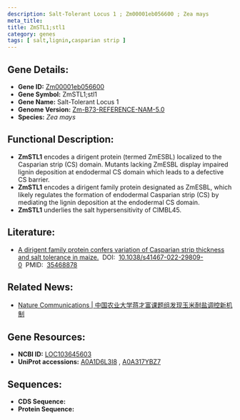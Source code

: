 ```yaml
---
description: Salt-Tolerant Locus 1 ; Zm00001eb056600 ; Zea mays
meta_title:
title: ZmSTL1;stl1
category: genes
tags: [ salt,lignin,casparian strip ]
---
```


## Gene Details:
- **Gene ID:**	[Zm00001eb056600](https://www.maizegdb.org/gene_center/gene/Zm00001eb056600)
- **Gene Symbol:** ZmSTL1;stl1
- **Gene Name:** Salt-Tolerant Locus 1
- **Genome Version:** [Zm-B73-REFERENCE-NAM-5.0](https://www.maizegdb.org/genome/assembly/Zm-B73-REFERENCE-NAM-5.0)
- **Species:** *Zea mays*

## Functional Description:
   - **ZmSTL1** encodes a dirigent protein (termed ZmESBL) localized to the Casparian strip (CS) domain. Mutants lacking ZmESBL display impaired lignin deposition at endodermal CS domain which leads to a defective CS barrier.
   - **ZmSTL1** encodes a dirigent family protein designated as ZmESBL, which likely regulates the formation of endodermal Casparian strip (CS) by mediating the lignin deposition at the endodermal CS domain.
   - **ZmSTL1** underlies the salt hypersensitivity of CIMBL45.

## Literature:
   - [A dirigent family protein confers variation of Casparian strip thickness and salt tolerance in maize.]( https://www.nature.com/articles/s41467-022-29809-0)&nbsp;&nbsp;DOI:&nbsp;&nbsp;[10.1038/s41467-022-29809-0](https://www.nature.com/articles/s41467-022-29809-0)&nbsp;&nbsp;PMID:&nbsp;&nbsp;[35468878](https://pubmed.ncbi.nlm.nih.gov/35468878/)

## Related News:
   - [Nature Communications | 中国农业大学蒋才富课题组发现玉米耐盐调控新机制](https://mp.weixin.qq.com/s?__biz=Mzg3MDEwNDEyMg==&mid=2247528980&idx=2&sn=d2bbb0efa9382f46b8c4fcf84a49fb7a&chksm=ce90df41f9e75657d84491654ca2010b6a9c6ab750c0cb851d15d5e1ce3a610c2203b9723e6b&scene=27#wechat_redirect)

## Gene Resources:
- **NCBI ID:** [LOC103645603](https://www.ncbi.nlm.nih.gov/gene/?term=LOC103645603)
- **UniProt accessions:** [A0A1D6L3I8](https://www.uniprot.org/uniprotkb/A0A1D6L3I8/entry)&nbsp;,&nbsp;[A0A317YBZ7](https://www.uniprot.org/uniprotkb/A0A317YBZ7/entry)

## Sequences:
- **CDS Sequence:**
- **Protein Sequence:**

